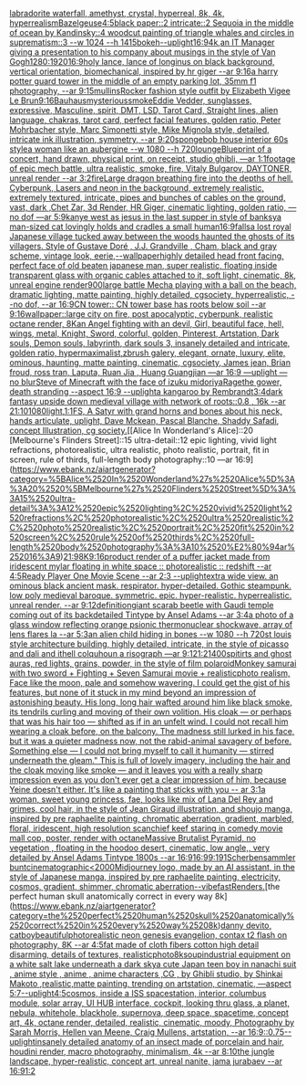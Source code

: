 [labradorite waterfall, amethyst, crystal, hyperreal, 8k, 4k, hyperrealism](https://www.ebank.nz/aiartgenerator?category=labradorite%2520waterfall%2C%2520amethyst%2C%2520crystal%2C%2520hyperreal%2C%25208k%2C%25204k%2C%2520hyperrealism)[Bazelgeuse](https://www.ebank.nz/aiartgenerator?category=Bazelgeuse)[4:5](https://www.ebank.nz/aiartgenerator?category=4%3A5)[black paper::2 intricate::2 Sequoia in the middle of ocean by Kandinsky::4 woodcut painting of triangle whales and circles in suprematism::3 --w 1024 --h 1415](https://www.ebank.nz/aiartgenerator?category=black%2520paper%3A%3A2%2520intricate%3A%3A2%2520Sequoia%2520in%2520the%2520middle%2520of%2520ocean%2520by%2520Kandinsky%3A%3A4%2520woodcut%2520painting%2520of%2520triangle%2520whales%2520and%2520circles%2520in%2520suprematism%3A%3A3%2520--w%25201024%2520--h%25201415)[bokeh](https://www.ebank.nz/aiartgenerator?category=bokeh)[--uplight](https://www.ebank.nz/aiartgenerator?category=--uplight)[16:9](https://www.ebank.nz/aiartgenerator?category=16%3A9)[4k,](https://www.ebank.nz/aiartgenerator?category=4k%2C)[an IT Manager giving a presentation to his company about musings in the style of Van Gogh](https://www.ebank.nz/aiartgenerator?category=an%2520IT%2520Manager%2520giving%2520a%2520presentation%2520to%2520his%2520company%2520about%2520musings%2520in%2520the%2520style%2520of%2520Van%2520Gogh)[1280:1920](https://www.ebank.nz/aiartgenerator?category=1280%3A1920)[16:9](https://www.ebank.nz/aiartgenerator?category=16%3A9)[holy lance, lance of longinus on black background, vertical orientation, biomechanical, inspired by hr giger --ar 9:16](https://www.ebank.nz/aiartgenerator?category=holy%2520lance%2C%2520lance%2520of%2520longinus%2520on%2520black%2520background%2C%2520vertical%2520orientation%2C%2520biomechanical%2C%2520inspired%2520by%2520hr%2520giger%2520--ar%25209%3A16)[a harry potter guard tower in the middle of an empty parking lot, 35mm f1 photography, --ar 9:15](https://www.ebank.nz/aiartgenerator?category=a%2520harry%2520potter%2520guard%2520tower%2520in%2520the%2520middle%2520of%2520an%2520empty%2520parking%2520lot%2C%252035mm%2520f1%2520photography%2C%2520--ar%25209%3A15)[mullins](https://www.ebank.nz/aiartgenerator?category=mullins)[Rocker fashion style outfit by Elizabeth Vigee Le Brun](https://www.ebank.nz/aiartgenerator?category=Rocker%2520fashion%2520style%2520outfit%2520by%2520Elizabeth%2520Vigee%2520Le%2520Brun)[9:16](https://www.ebank.nz/aiartgenerator?category=9%3A16)[Bauhaus](https://www.ebank.nz/aiartgenerator?category=Bauhaus)[mysterious](https://www.ebank.nz/aiartgenerator?category=mysterious)[smoke](https://www.ebank.nz/aiartgenerator?category=smoke)[Eddie Vedder, sunglasses, expressive, Masculine, spirit, DMT, LSD, Tarot Card, Straight lines, alien language, chakras, tarot card, perfect facial features, golden ratio, Peter Mohrbacher style, Marc Simonetti style, Mike Mignola style, detailed, intricate ink illustration, symmetry, --ar 9:20](https://www.ebank.nz/aiartgenerator?category=Eddie%2520Vedder%2C%2520sunglasses%2C%2520expressive%2C%2520Masculine%2C%2520spirit%2C%2520DMT%2C%2520LSD%2C%2520Tarot%2520Card%2C%2520Straight%2520lines%2C%2520alien%2520language%2C%2520chakras%2C%2520tarot%2520card%2C%2520perfect%2520facial%2520features%2C%2520golden%2520ratio%2C%2520Peter%2520Mohrbacher%2520style%2C%2520Marc%2520Simonetti%2520style%2C%2520Mike%2520Mignola%2520style%2C%2520detailed%2C%2520intricate%2520ink%2520illustration%2C%2520symmetry%2C%2520--ar%25209%3A20)[spongebob house interior 60s style](https://www.ebank.nz/aiartgenerator?category=spongebob%2520house%2520interior%252060s%2520style)[a woman like an aubergine --w 1080 --h 720](https://www.ebank.nz/aiartgenerator?category=a%2520woman%2520like%2520an%2520aubergine%2520--w%25201080%2520--h%2520720)[lounge](https://www.ebank.nz/aiartgenerator?category=lounge)[Blueprint of a concert, hand drawn, physical print, on receipt, studio ghibli, —ar 1:1](https://www.ebank.nz/aiartgenerator?category=Blueprint%2520of%2520a%2520concert%2C%2520hand%2520drawn%2C%2520physical%2520print%2C%2520on%2520receipt%2C%2520studio%2520ghibli%2C%2520%E2%80%94ar%25201%3A1)[footage of epic mech battle, ultra realistic, smoke,  fire,  Vitaly Bulgarov, DAYTONER,  unreal render --ar 3:2](https://www.ebank.nz/aiartgenerator?category=footage%2520of%2520epic%2520mech%2520battle%2C%2520ultra%2520realistic%2C%2520smoke%2C%2520%2520fire%2C%2520%2520Vitaly%2520Bulgarov%2C%2520DAYTONER%2C%2520%2520unreal%2520render%2520--ar%25203%3A2)[fire](https://www.ebank.nz/aiartgenerator?category=fire)[Large dragon breathing fire into the depths of hell. Cyberpunk, Lasers and neon in the background, extremely realistic, extremely textured, intricate, pipes and bunches of cables on the ground, vast, dark ,Chet Zar, 3d Render, HR Giger, cinematic lighting, golden ratio,  —no dof —ar 5:9](https://www.ebank.nz/aiartgenerator?category=Large%2520dragon%2520breathing%2520fire%2520into%2520the%2520depths%2520of%2520hell.%2520Cyberpunk%2C%2520Lasers%2520and%2520neon%2520in%2520the%2520background%2C%2520extremely%2520realistic%2C%2520extremely%2520textured%2C%2520intricate%2C%2520pipes%2520and%2520bunches%2520of%2520cables%2520on%2520the%2520ground%2C%2520vast%2C%2520dark%2520%2CChet%2520Zar%2C%25203d%2520Render%2C%2520HR%2520Giger%2C%2520cinematic%2520lighting%2C%2520golden%2520ratio%2C%2520%2520%E2%80%94no%2520dof%2520%E2%80%94ar%25205%3A9)[kanye west as jesus in the last supper in style of banksy](https://www.ebank.nz/aiartgenerator?category=kanye%2520west%2520as%2520jesus%2520in%2520the%2520last%2520supper%2520in%2520style%2520of%2520banksy)[a man-sized cat lovingly holds and cradles a small human](https://www.ebank.nz/aiartgenerator?category=a%2520man-sized%2520cat%2520lovingly%2520holds%2520and%2520cradles%2520a%2520small%2520human)[16:9](https://www.ebank.nz/aiartgenerator?category=16%3A9)[falls](https://www.ebank.nz/aiartgenerator?category=falls)[a lost royal Japanese village tucked away between the woods haunted the ghosts of its villagers. Style of Gustave Doré , J.J. Grandville , Cham, black and gray scheme, vintage look, eerie,](https://www.ebank.nz/aiartgenerator?category=a%2520lost%2520royal%2520Japanese%2520village%2520tucked%2520away%2520between%2520the%2520woods%2520haunted%2520the%2520ghosts%2520of%2520its%2520villagers.%2520Style%2520of%2520Gustave%2520Dor%C3%A9%2520%2C%2520J.J.%2520Grandville%2520%2C%2520Cham%2C%2520black%2520and%2520gray%2520scheme%2C%2520vintage%2520look%2C%2520eerie%2C)[--wallpaper](https://www.ebank.nz/aiartgenerator?category=--wallpaper)[highly detailed head front facing, perfect face of old beaten japanese man, super realistic, floating inside transparent glass with organic cables attached to it, soft light, cinematic, 8k, unreal engine render](https://www.ebank.nz/aiartgenerator?category=highly%2520detailed%2520head%2520front%2520facing%2C%2520perfect%2520face%2520of%2520old%2520beaten%2520japanese%2520man%2C%2520super%2520realistic%2C%2520floating%2520inside%2520transparent%2520glass%2520with%2520organic%2520cables%2520attached%2520to%2520it%2C%2520soft%2520light%2C%2520cinematic%2C%25208k%2C%2520unreal%2520engine%2520render)[900](https://www.ebank.nz/aiartgenerator?category=900)[large battle Mecha playing with a ball on the beach, dramatic lighting, matte painting, highly detailed, cgsociety, hyperrealistic, --no dof, --ar 16:9](https://www.ebank.nz/aiartgenerator?category=large%2520battle%2520Mecha%2520playing%2520with%2520a%2520ball%2520on%2520the%2520beach%2C%2520dramatic%2520lighting%2C%2520matte%2520painting%2C%2520highly%2520detailed%2C%2520cgsociety%2C%2520hyperrealistic%2C%2520--no%2520dof%2C%2520--ar%252016%3A9)[CN tower:: CN tower base has roots below soil --ar 9:16](https://www.ebank.nz/aiartgenerator?category=CN%2520tower%3A%3A%2520CN%2520tower%2520base%2520has%2520roots%2520below%2520soil%2520--ar%25209%3A16)[wallpaper::](https://www.ebank.nz/aiartgenerator?category=wallpaper%3A%3A)[large city on fire, post apocalyptic, cyberpunk, realistic octane render, 8K](https://www.ebank.nz/aiartgenerator?category=large%2520city%2520on%2520fire%2C%2520post%2520apocalyptic%2C%2520cyberpunk%2C%2520realistic%2520octane%2520render%2C%25208K)[an Angel fighting with an devil, Girl, beautiful face, hell, wings, metal, Knight, Sword, colorful, golden, Pinterest, Artstation, Dark souls, Demon souls, labyrinth, dark souls 3, insanely detailed and intricate, golden ratio, hypermaximalist,zbrush galery, elegant, ornate, luxury, elite, ominous, haunting, matte painting, cinematic, cgsociety, James jean, Brian froud, ross tran, Laputa, Ruan Jia , Huang Guangjian —ar 16:9 —uplight —no blur](https://www.ebank.nz/aiartgenerator?category=an%2520Angel%2520fighting%2520with%2520an%2520devil%2C%2520Girl%2C%2520beautiful%2520face%2C%2520hell%2C%2520wings%2C%2520metal%2C%2520Knight%2C%2520Sword%2C%2520colorful%2C%2520golden%2C%2520Pinterest%2C%2520Artstation%2C%2520Dark%2520souls%2C%2520Demon%2520souls%2C%2520labyrinth%2C%2520dark%2520souls%25203%2C%2520insanely%2520detailed%2520and%2520intricate%2C%2520golden%2520ratio%2C%2520hypermaximalist%2Czbrush%2520galery%2C%2520elegant%2C%2520ornate%2C%2520luxury%2C%2520elite%2C%2520ominous%2C%2520haunting%2C%2520matte%2520painting%2C%2520cinematic%2C%2520cgsociety%2C%2520James%2520jean%2C%2520Brian%2520froud%2C%2520ross%2520tran%2C%2520Laputa%2C%2520Ruan%2520Jia%2520%2C%2520Huang%2520Guangjian%2520%E2%80%94ar%252016%3A9%2520%E2%80%94uplight%2520%E2%80%94no%2520blur)[Steve of Minecraft with the face of izuku midoriya](https://www.ebank.nz/aiartgenerator?category=Steve%2520of%2520Minecraft%2520with%2520the%2520face%2520of%2520izuku%2520midoriya)[Rage](https://www.ebank.nz/aiartgenerator?category=Rage)[the gower, death stranding --aspect 16:9 --uplight](https://www.ebank.nz/aiartgenerator?category=the%2520gower%2C%2520death%2520stranding%2520--aspect%252016%3A9%2520--uplight)[a kangaroo by Rembrandt](https://www.ebank.nz/aiartgenerator?category=a%2520kangaroo%2520by%2520Rembrandt)[3:4](https://www.ebank.nz/aiartgenerator?category=3%3A4)[dark fantasy upside down medieval village with network of roots::0.8 , 16k --ar 21:10](https://www.ebank.nz/aiartgenerator?category=dark%2520fantasy%2520upside%2520down%2520medieval%2520village%2520with%2520network%2520of%2520roots%3A%3A0.8%2520%2C%252016k%2520--ar%252021%3A10)[1080](https://www.ebank.nz/aiartgenerator?category=1080)[light,](https://www.ebank.nz/aiartgenerator?category=light%2C)[1:1](https://www.ebank.nz/aiartgenerator?category=1%3A1)[FS, A Satyr with grand horns and bones about his neck, hands articulate, uplight, Dave Mckean, Pascal Blanche, Shaddy Safadi, concept Illustration, cg society.](https://www.ebank.nz/aiartgenerator?category=FS%2C%2520A%2520Satyr%2520with%2520grand%2520horns%2520and%2520bones%2520about%2520his%2520neck%2C%2520hands%2520articulate%2C%2520uplight%2C%2520Dave%2520Mckean%2C%2520Pascal%2520Blanche%2C%2520Shaddy%2520Safadi%2C%2520concept%2520Illustration%2C%2520cg%2520society.)[[Alice In Wonderland's Alice]::20 [Melbourne's Flinders Street]::15 ultra-detail::12 epic lighting, vivid light refractions, photorealistic, ultra realistic, photo realistic, portrait, fit in screen, rule of thirds, full-length body photography::10 —ar 16:9](https://www.ebank.nz/aiartgenerator?category=%5BAlice%2520In%2520Wonderland%27s%2520Alice%5D%3A%3A20%2520%5BMelbourne%27s%2520Flinders%2520Street%5D%3A%3A15%2520ultra-detail%3A%3A12%2520epic%2520lighting%2C%2520vivid%2520light%2520refractions%2C%2520photorealistic%2C%2520ultra%2520realistic%2C%2520photo%2520realistic%2C%2520portrait%2C%2520fit%2520in%2520screen%2C%2520rule%2520of%2520thirds%2C%2520full-length%2520body%2520photography%3A%3A10%2520%E2%80%94ar%252016%3A9)[21:9](https://www.ebank.nz/aiartgenerator?category=21%3A9)[8K](https://www.ebank.nz/aiartgenerator?category=8K)[9:16](https://www.ebank.nz/aiartgenerator?category=9%3A16)[product render of a puffer jacket made from iridescent mylar floating in white space :: photorealistic :: redshift --ar 4:5](https://www.ebank.nz/aiartgenerator?category=product%2520render%2520of%2520a%2520puffer%2520jacket%2520made%2520from%2520iridescent%2520mylar%2520floating%2520in%2520white%2520space%2520%3A%3A%2520photorealistic%2520%3A%3A%2520redshift%2520--ar%25204%3A5)[Ready Player One Movie Scene --ar 2:3 --uplight](https://www.ebank.nz/aiartgenerator?category=Ready%2520Player%2520One%2520Movie%2520Scene%2520--ar%25202%3A3%2520--uplight)[extra wide view. an ominous black ancient mask. respirator. hyper-detailed. Gothic steampunk. low poly medieval baroque. symmetric. epic. hyper-realistic. hyperrealistic. unreal render. --ar 9:12](https://www.ebank.nz/aiartgenerator?category=extra%2520wide%2520view.%2520an%2520ominous%2520black%2520ancient%2520mask.%2520respirator.%2520hyper-detailed.%2520Gothic%2520steampunk.%2520low%2520poly%2520medieval%2520baroque.%2520symmetric.%2520epic.%2520hyper-realistic.%2520hyperrealistic.%2520unreal%2520render.%2520--ar%25209%3A12)[definition](https://www.ebank.nz/aiartgenerator?category=definition)[](https://www.ebank.nz/aiartgenerator?category=)[giant scarab beetle with Gaudi temple coming out of its backdetailed Tintype by Ansel Adams --ar 3:4](https://www.ebank.nz/aiartgenerator?category=giant%2520scarab%2520beetle%2520with%2520Gaudi%2520temple%2520coming%2520out%2520of%2520its%2520backdetailed%2520Tintype%2520by%2520Ansel%2520Adams%2520--ar%25203%3A4)[a photo of a glass window reflecting orange psionic thermonuclear shockwave, array of lens flares la --ar 5:3](https://www.ebank.nz/aiartgenerator?category=a%2520photo%2520of%2520a%2520glass%2520window%2520reflecting%2520orange%2520psionic%2520thermonuclear%2520shockwave%2C%2520array%2520of%2520lens%2520flares%2520la%2520--ar%25205%3A3)[an alien child hiding in bones --w 1080 --h 720](https://www.ebank.nz/aiartgenerator?category=an%2520alien%2520child%2520hiding%2520in%2520bones%2520--w%25201080%2520--h%2520720)[st louis style architecture building, highly detailed, intricate, in the style of picasso and dali and ithell colquhoun a risograph —ar 9:12](https://www.ebank.nz/aiartgenerator?category=st%2520louis%2520style%2520architecture%2520building%2C%2520highly%2520detailed%2C%2520intricate%2C%2520in%2520the%2520style%2520of%2520picasso%2520and%2520dali%2520and%2520ithell%2520colquhoun%2520a%2520risograph%2520%E2%80%94ar%25209%3A12)[1:2](https://www.ebank.nz/aiartgenerator?category=1%3A2)[1](https://www.ebank.nz/aiartgenerator?category=1)[400](https://www.ebank.nz/aiartgenerator?category=400)[spitirts and ghost auras, red lights, grains, powder, in the style of film polaroid](https://www.ebank.nz/aiartgenerator?category=spitirts%2520and%2520ghost%2520auras%2C%2520red%2520lights%2C%2520grains%2C%2520powder%2C%2520in%2520the%2520style%2520of%2520film%2520polaroid)[Monkey samurai with two sword + Fighting + Seven Samurai movie + realistic](https://www.ebank.nz/aiartgenerator?category=Monkey%2520samurai%2520with%2520two%2520sword%2520%2B%2520Fighting%2520%2B%2520Seven%2520Samurai%2520movie%2520%2B%2520realistic)[photo realism, Face like the moon, pale and somehow wavering. I could get the gist of his features, but none of it stuck in my mind beyond an impression of astonishing beauty. His long, long hair wafted around him like black smoke, its tendrils curling and moving of their own volition. His cloak — or perhaps that was his hair too — shifted as if in an unfelt wind. I could not recall him wearing a cloak before, on the balcony. The madness still lurked in his face, but it was a quieter madness now, not the rabid-animal savagery of before. Something else — I could not bring myself to call it humanity — stirred underneath the gleam." This is full of lovely imagery, including the hair and the cloak moving like smoke — and it leaves you with a really sharp impression even as you don't ever get a clear impression of him, because Yeine doesn't either. It's like a painting that sticks with you -- ar 3:1](https://www.ebank.nz/aiartgenerator?category=photo%2520realism%2C%2520Face%2520like%2520the%2520moon%2C%2520pale%2520and%2520somehow%2520wavering.%2520I%2520could%2520get%2520the%2520gist%2520of%2520his%2520features%2C%2520but%2520none%2520of%2520it%2520stuck%2520in%2520my%2520mind%2520beyond%2520an%2520impression%2520of%2520astonishing%2520beauty.%2520His%2520long%2C%2520long%2520hair%2520wafted%2520around%2520him%2520like%2520black%2520smoke%2C%2520its%2520tendrils%2520curling%2520and%2520moving%2520of%2520their%2520own%2520volition.%2520His%2520cloak%2520%E2%80%94%2520or%2520perhaps%2520that%2520was%2520his%2520hair%2520too%2520%E2%80%94%2520shifted%2520as%2520if%2520in%2520an%2520unfelt%2520wind.%2520I%2520could%2520not%2520recall%2520him%2520wearing%2520a%2520cloak%2520before%2C%2520on%2520the%2520balcony.%2520The%2520madness%2520still%2520lurked%2520in%2520his%2520face%2C%2520but%2520it%2520was%2520a%2520quieter%2520madness%2520now%2C%2520not%2520the%2520rabid-animal%2520savagery%2520of%2520before.%2520Something%2520else%2520%E2%80%94%2520I%2520could%2520not%2520bring%2520myself%2520to%2520call%2520it%2520humanity%2520%E2%80%94%2520stirred%2520underneath%2520the%2520gleam.%22%2520This%2520is%2520full%2520of%2520lovely%2520imagery%2C%2520including%2520the%2520hair%2520and%2520the%2520cloak%2520moving%2520like%2520smoke%2520%E2%80%94%2520and%2520it%2520leaves%2520you%2520with%2520a%2520really%2520sharp%2520impression%2520even%2520as%2520you%2520don%27t%2520ever%2520get%2520a%2520clear%2520impression%2520of%2520him%2C%2520because%2520Yeine%2520doesn%27t%2520either.%2520It%27s%2520like%2520a%2520painting%2520that%2520sticks%2520with%2520you%2520--%2520ar%25203%3A1)[a woman, sweet young princess, fae, looks like mix of Lana Del Rey and grimes, cool hair, in the style of Jean Giraud illustration, and shoujo manga, inspired by pre raphaelite painting, chromatic aberration, gradient, marbled, floral, iridescent, high resolution scan](https://www.ebank.nz/aiartgenerator?category=a%2520woman%2C%2520sweet%2520young%2520princess%2C%2520fae%2C%2520looks%2520like%2520mix%2520of%2520Lana%2520Del%2520Rey%2520and%2520grimes%2C%2520cool%2520hair%2C%2520in%2520the%2520style%2520of%2520Jean%2520Giraud%2520illustration%2C%2520and%2520shoujo%2520manga%2C%2520inspired%2520by%2520pre%2520raphaelite%2520painting%2C%2520chromatic%2520aberration%2C%2520gradient%2C%2520marbled%2C%2520floral%2C%2520iridescent%2C%2520high%2520resolution%2520scan)[chief keef staring in comedy movie mall cop, poster, render with octane](https://www.ebank.nz/aiartgenerator?category=chief%2520keef%2520staring%2520in%2520comedy%2520movie%2520mall%2520cop%2C%2520poster%2C%2520render%2520with%2520octane)[Massive Brutalist Pyramid,  no vegetation , floating in the hoodoo  desert,  cinematic, low angle,, very detailed by Ansel Adams Tintype 1800s --ar 16:9](https://www.ebank.nz/aiartgenerator?category=Massive%2520Brutalist%2520Pyramid%2C%2520%2520no%2520vegetation%2520%2C%2520floating%2520in%2520the%2520hoodoo%2520%2520desert%2C%2520%2520cinematic%2C%2520low%2520angle%2C%2C%2520very%2520detailed%2520by%2520Ansel%2520Adams%2520Tintype%25201800s%2520--ar%252016%3A9)[](https://www.ebank.nz/aiartgenerator?category=)[16:9](https://www.ebank.nz/aiartgenerator?category=16%3A9)[9:19](https://www.ebank.nz/aiartgenerator?category=9%3A19)[1](https://www.ebank.nz/aiartgenerator?category=1)[Scherbensammler bunt](https://www.ebank.nz/aiartgenerator?category=Scherbensammler%2520bunt)[cinematographic](https://www.ebank.nz/aiartgenerator?category=cinematographic)[<2000](https://www.ebank.nz/aiartgenerator?category=%3C2000)[Midjourney logo, made by an AI assistant, in the style of Japanese manga, inspired by pre raphaelite painting, electricity, cosmos, gradient, shimmer, chromatic aberration](https://www.ebank.nz/aiartgenerator?category=Midjourney%2520logo%2C%2520made%2520by%2520an%2520AI%2520assistant%2C%2520in%2520the%2520style%2520of%2520Japanese%2520manga%2C%2520inspired%2520by%2520pre%2520raphaelite%2520painting%2C%2520electricity%2C%2520cosmos%2C%2520gradient%2C%2520shimmer%2C%2520chromatic%2520aberration)[--vibefast](https://www.ebank.nz/aiartgenerator?category=--vibefast)[Renders.](https://www.ebank.nz/aiartgenerator?category=Renders.)[the perfect human skull anatomically correct in every way 8k](https://www.ebank.nz/aiartgenerator?category=the%2520perfect%2520human%2520skull%2520anatomically%2520correct%2520in%2520every%2520way%25208k)[danny devito, catboy](https://www.ebank.nz/aiartgenerator?category=danny%2520devito%2C%2520catboy)[beautiful](https://www.ebank.nz/aiartgenerator?category=beautiful)[photorealistic neon genesis evangelion, contax t2 flash on photography, 8K --ar 4:5](https://www.ebank.nz/aiartgenerator?category=photorealistic%2520neon%2520genesis%2520evangelion%2C%2520contax%2520t2%2520flash%2520on%2520photography%2C%25208K%2520--ar%25204%3A5)[fat made of cloth fibers cotton high detail disarming, details of textures, realistic](https://www.ebank.nz/aiartgenerator?category=fat%2520made%2520of%2520cloth%2520fibers%2520cotton%2520high%2520detail%2520disarming%2C%2520details%2520of%2520textures%2C%2520realistic)[photo](https://www.ebank.nz/aiartgenerator?category=photo)[8k](https://www.ebank.nz/aiartgenerator?category=8k)[soup](https://www.ebank.nz/aiartgenerator?category=soup)[industrial equipment on a white salt lake underneath a dark sky](https://www.ebank.nz/aiartgenerator?category=industrial%2520equipment%2520on%2520a%2520white%2520salt%2520lake%2520underneath%2520a%2520dark%2520sky)[a cute Japan  teen boy in nanachi suit , anime style , anime , anime characters ,CG , by Ghibli studio, by Shinkai Makoto ,realistic,matte painting, trending on artstation, cinematic, —aspect 5:7](https://www.ebank.nz/aiartgenerator?category=a%2520cute%2520Japan%2520%2520teen%2520boy%2520in%2520nanachi%2520suit%2520%2C%2520anime%2520style%2520%2C%2520anime%2520%2C%2520anime%2520characters%2520%2CCG%2520%2C%2520by%2520Ghibli%2520studio%2C%2520by%2520Shinkai%2520Makoto%2520%2Crealistic%2Cmatte%2520painting%2C%2520trending%2520on%2520artstation%2C%2520cinematic%2C%2520%E2%80%94aspect%25205%3A7)[--uplight](https://www.ebank.nz/aiartgenerator?category=--uplight)[4:5](https://www.ebank.nz/aiartgenerator?category=4%3A5)[cosmos, inside a ISS spacestation, interior, columbus module, solar array, UI HUB interface, cockpit, looking thru glass, a planet, nebula, whitehole, blackhole, supernova, deep space, spacetime, concept art, 4k, octane render, detailed, realistic, cinematic, moody, Photography by Sarah Morris, Hellen van Meene, Craig Mullens, artstation, --ar 16:9](https://www.ebank.nz/aiartgenerator?category=cosmos%2C%2520inside%2520a%2520ISS%2520spacestation%2C%2520interior%2C%2520columbus%2520module%2C%2520solar%2520array%2C%2520UI%2520HUB%2520interface%2C%2520cockpit%2C%2520looking%2520thru%2520glass%2C%2520a%2520planet%2C%2520nebula%2C%2520whitehole%2C%2520blackhole%2C%2520supernova%2C%2520deep%2520space%2C%2520spacetime%2C%2520concept%2520art%2C%25204k%2C%2520octane%2520render%2C%2520detailed%2C%2520realistic%2C%2520cinematic%2C%2520moody%2C%2520Photography%2520by%2520Sarah%2520Morris%2C%2520Hellen%2520van%2520Meene%2C%2520Craig%2520Mullens%2C%2520artstation%2C%2520--ar%252016%3A9)[::0.75](https://www.ebank.nz/aiartgenerator?category=%3A%3A0.75)[--uplight](https://www.ebank.nz/aiartgenerator?category=--uplight)[insanely detailed  anatomy  of an insect  made of  porcelain and hair, houdini render, macro photography,  minimalism, 4k --ar 8:10](https://www.ebank.nz/aiartgenerator?category=insanely%2520detailed%2520%2520anatomy%2520%2520of%2520an%2520insect%2520%2520made%2520of%2520%2520porcelain%2520and%2520hair%2C%2520houdini%2520render%2C%2520macro%2520photography%2C%2520%2520minimalism%2C%25204k%2520--ar%25208%3A10)[the jungle landscape, hyper-realistic, concept art, unreal nanite, jama jurabaev --ar 16:9](https://www.ebank.nz/aiartgenerator?category=the%2520jungle%2520landscape%2C%2520hyper-realistic%2C%2520concept%2520art%2C%2520unreal%2520nanite%2C%2520jama%2520jurabaev%2520--ar%252016%3A9)[1:2](https://www.ebank.nz/aiartgenerator?category=1%3A2)